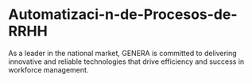 # Automatizaci-n-de-Procesos-de-RRHH
As a leader in the national market, GENERA is committed to delivering innovative and reliable technologies that drive efficiency and success in workforce management.
